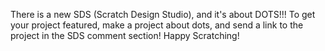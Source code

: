 There is a new SDS (Scratch Design Studio), and it's about DOTS!!! To get your project featured, make a project about dots, and send a link to the project in the SDS comment section! Happy Scratching!